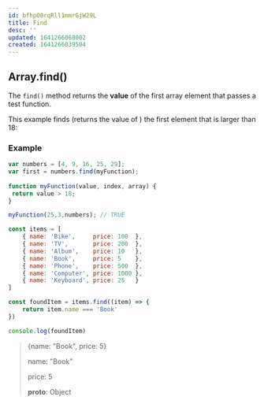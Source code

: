 ```yaml
---
id: bfhpO0rqRll1mmrGjW29L
title: Find
desc: ''
updated: 1641266068002
created: 1641266039504
---
```


## Array.find()

The `find()` method returns the **value** of the first array element that passes a test function.

This example finds (returns the value of ) the first element that is larger than 18:

### Example

```js
var numbers = [4, 9, 16, 25, 29];  
var first = numbers.find(myFunction);  
  
function myFunction(value, index, array) {  
 return value > 18;  
}

myFunction(25,3,numbers); // TRUE
```

```js
const items = [
    { name: 'Bike',     price: 100  },
    { name: 'TV',       price: 200  },
    { name: 'Album',    price: 10   },
    { name: 'Book',     price: 5    },
    { name: 'Phone',    price: 500  },
    { name: 'Computer', price: 1000 },
    { name: 'Keyboard', price: 25   }
]

const foundItem = items.find((item) => {
    return item.name === 'Book'
})

console.log(foundItem)
```

> {name: "Book", price: 5}
>
> name: "Book"
>
> price: 5
>
> **proto**: Object
>
